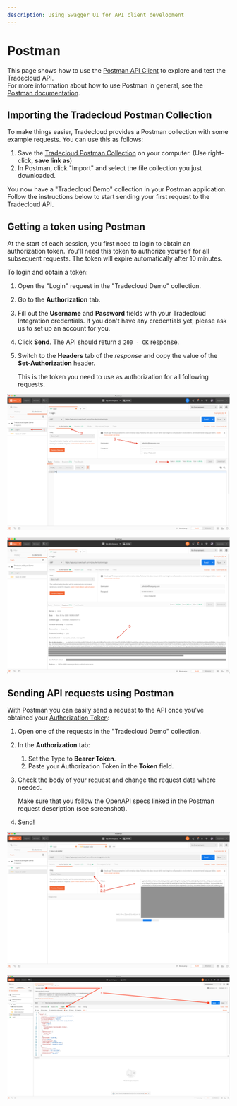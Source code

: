 ```yaml
---
description: Using Swagger UI for API client development
---
```


# Postman

This page shows how to use the [Postman API Client](https://www.postman.com/product/api-client) to explore and test the Tradecloud API.  
For more information about how to use Postman in general, see the [Postman documentation](https://learning.postman.com/docs/postman/launching-postman/introduction/).

## Importing the Tradecloud Postman Collection

To make things easier, Tradecloud provides a Postman collection with some example requests. You can use this as follows:

1. Save the [Tradecloud Postman Collection](https://raw.githubusercontent.com/tradecloud/tradecloud-docs-api-v2/master/.gitbook/assets/Tradecloud-Demo.postman_collection.json) on your computer. \(Use right-click, **save link as**\)
2. In Postman, click "Import" and select the file collection you just downloaded.

You now have a "Tradecloud Demo" collection in your Postman application. Follow the instructions below to start sending your first request to the Tradecloud API.

## Getting a token using Postman

At the start of each session, you first need to login to obtain an authorization token. You'll need this token to authorize yourself for all subsequent requests. The token will expire automatically after 10 minutes.

To login and obtain a token:

1. Open the "Login" request in the "Tradecloud Demo" collection.
2. Go to the **Authorization** tab.
3. Fill out the **Username** and **Password** fields with your Tradecloud Integration credentials. If you don't have any credentials yet, please ask us to set up an account for you.
4. Click **Send**. The API should return a `200 - OK` response. 
5. Switch to the **Headers** tab of the _response_ and copy the value of the **Set-Authorization** header.

   This is the token you need to use as authorization for all following requests.

![Sending a Login request](../../.gitbook/assets/postman-login-1.png)

![Obtaining the authorization token](../../.gitbook/assets/postman-login-2.png)

## Sending API requests using Postman

With Postman you can easily send a request to the API once you've obtained your [Authorization Token](postman.md#getting-a-token-using-postman):

1. Open one of the requests in the "Tradecloud Demo" collection.
2. In the **Authorization** tab:
   1. Set the Type to **Bearer Token**.
   2. Paste your Authorization Token in the **Token** field. 
3. Check the body of your request and change the request data where needed.

   Make sure that you follow the OpenAPI specs linked in the Postman request description \(see screenshot\).

4. Send!

![Set the Authorization Token](../../.gitbook/assets/postman-issue-1.png)

![Send the Request](../../.gitbook/assets/postman-issue-2.png)


